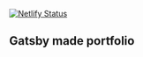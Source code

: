 [![Netlify Status](https://api.netlify.com/api/v1/badges/d712b5f3-8c0c-448c-ae89-827bd5667a9c/deploy-status)](https://app.netlify.com/sites/mmvvpp123/deploys)
## Gatsby made portfolio
